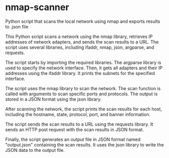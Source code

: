 # nmap-scanner
Python script that scans the local network using nmap and exports results to .json file

This Python script scans a network using the nmap library, retrieves IP addresses of network adapters, and sends the scan results to a URL. The script uses several libraries, including ifaddr, nmap, json, argparse, and requests.

The script starts by importing the required libraries. The argparse library is used to specify the network interface. Then, it gets all adapters and their IP addresses using the ifaddr library. It prints the subnets for the specified interface.

The script uses the nmap library to scan the network. The scan function is called with arguments to scan specific ports and protocols. The output is stored in a JSON format using the json library.

After scanning the network, the script prints the scan results for each host, including the hostname, state, protocol, port, and banner information.

The script sends the scan results to a URL using the requests library. It sends an HTTP post request with the scan results in JSON format.

Finally, the script generates an output file in JSON format named "output.json" containing the scan results. It uses the json library to write the JSON data to the output file.
